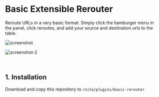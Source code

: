 # Basic Extensible Rerouter

Reroute URLs in a very basic format. Simply click the hamburger menu in the panel, click reroutes, and add your source and destination urls to the table.

![screenshot](https://static.candela.io/reroutes-screenshot-1.png)

![screenshot-2](https://static.candela.io/reroutes-screenshot-2.png)

<br/>

## 1. Installation

Download and copy this repository to ```/site/plugins/basic-rerouter```
